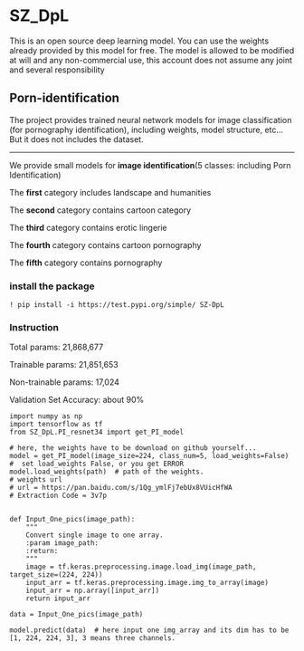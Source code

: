 # SZ_DpL
This is an open source deep learning model. You can use the weights already provided by this model for free.
The model is allowed to be modified at will and any non-commercial use, this account does not assume any joint and several responsibility

## Porn-identification
The project provides trained neural network models for image classification (for pornography identification), including weights, model structure, etc...  But it does not includes the dataset.



****


We provide small models for **image identification**(5 classes: including Porn Identification)

The **first** category includes landscape and humanities

The **second** category contains cartoon category

The **third** category contains erotic lingerie

The **fourth** category contains cartoon pornography

The **fifth** category contains pornography


### install the package
```
! pip install -i https://test.pypi.org/simple/ SZ-DpL 
```

### Instruction

Total params: 21,868,677

Trainable params: 21,851,653

Non-trainable params: 17,024

Validation Set Accuracy: about 90%
```
import numpy as np
import tensorflow as tf
from SZ_DpL.PI_resnet34 import get_PI_model

# here, the weights have to be download on github yourself...
model = get_PI_model(image_size=224, class_num=5, load_weights=False)  #  set load_weights False, or you get ERROR
model.load_weights(path)  # path of the weights.
# weights url
# url = https://pan.baidu.com/s/1Qg_ymlFj7ebUx8VUicHfWA
# Extraction Code = 3v7p


def Input_One_pics(image_path):
    """
    Convert single image to one array.
    :param image_path:
    :return:
    """
    image = tf.keras.preprocessing.image.load_img(image_path, target_size=(224, 224))
    input_arr = tf.keras.preprocessing.image.img_to_array(image)
    input_arr = np.array([input_arr])
    return input_arr
   
data = Input_One_pics(image_path)

model.predict(data)  # here input one img_array and its dim has to be [1, 224, 224, 3], 3 means three channels.  
```

